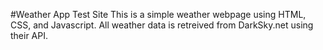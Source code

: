 #Weather App Test Site
This is a simple weather webpage using HTML, CSS, and Javascript.
All weather data is retreived from DarkSky.net using their API.
